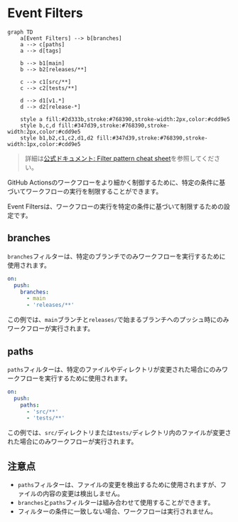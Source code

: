 # Event Filters

```mermaid
graph TD
    a[Event Filters] --> b[branches]
    a --> c[paths]
    a --> d[tags]
    
    b --> b1[main]
    b --> b2[releases/**]
    
    c --> c1[src/**]
    c --> c2[tests/**]
    
    d --> d1[v1.*]
    d --> d2[release-*]
    
    style a fill:#2d333b,stroke:#768390,stroke-width:2px,color:#cdd9e5
    style b,c,d fill:#347d39,stroke:#768390,stroke-width:2px,color:#cdd9e5
    style b1,b2,c1,c2,d1,d2 fill:#347d39,stroke:#768390,stroke-width:1px,color:#cdd9e5
```

> 詳細は[公式ドキュメント: Filter pattern cheat sheet](https://docs.github.com/en/actions/using-workflows/workflow-syntax-for-github-actions#filter-pattern-cheat-sheet)を参照してください。

GitHub Actionsのワークフローをより細かく制御するために、特定の条件に基づいてワークフローの実行を制限することができます。

Event Filtersは、ワークフローの実行を特定の条件に基づいて制限するための設定です。

## branches

`branches`フィルターは、特定のブランチでのみワークフローを実行するために使用されます。

```yaml
on:
  push:
    branches:
      - main
      - 'releases/**'
```

この例では、`main`ブランチと`releases/`で始まるブランチへのプッシュ時にのみワークフローが実行されます。

## paths

`paths`フィルターは、特定のファイルやディレクトリが変更された場合にのみワークフローを実行するために使用されます。

```yaml
on:
  push:
    paths:
      - 'src/**'
      - 'tests/**'
```

この例では、`src/`ディレクトリまたは`tests/`ディレクトリ内のファイルが変更された場合にのみワークフローが実行されます。

## 注意点

- `paths`フィルターは、ファイルの変更を検出するために使用されますが、ファイルの内容の変更は検出しません。
- `branches`と`paths`フィルターは組み合わせて使用することができます。
- フィルターの条件に一致しない場合、ワークフローは実行されません。
